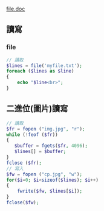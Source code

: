 [file.doc](https://www.php.net/manual/en/function.file.php)
## 讀寫
### file
```php
// 讀取
$lines = file('myfile.txt');
foreach ($lines as $line)
{
    echo "$line<br>";
}
```

## 二進位(圖片)讀寫
```php
// 讀取
$fr = fopen ("img.jpg", "r");
while (!feof ($fr))
{
   $buffer = fgets($fr, 4096);
   $lines[] = $buffer;
}
fclose ($fr);
// 寫入
$fw = fopen ("cp.jpg", "w");
for($i=0; $i<sizeof($lines); $i++)
{   
    fwrite($fw, $lines[$i]);
}
fclose($fw);
```